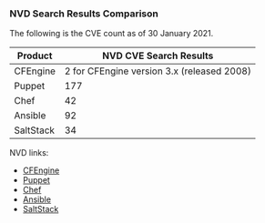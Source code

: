 ### NVD Search Results Comparison

The following is the CVE count as of 30 January 2021.

| Product | NVD CVE Search Results |
|---------|------------------------|
| CFEngine | 2 for CFEngine version 3.x (released 2008)|
| Puppet | 177
| Chef | 42
| Ansible | 92
| SaltStack | 34

NVD links:
- [CFEngine](https://nvd.nist.gov/vuln/search/results?form_type=Basic&results_type=overview&query=cfengine&search_type=all)
- [Puppet](https://nvd.nist.gov/vuln/search/results?form_type=Basic&results_type=overview&query=puppet&search_type=all)
- [Chef](https://nvd.nist.gov/vuln/search/results?form_type=Basic&results_type=overview&query=chef&search_type=all)
- [Ansible](https://nvd.nist.gov/vuln/search/results?form_type=Basic&results_type=overview&query=ansible&search_type=all)
- [SaltStack](https://nvd.nist.gov/vuln/search/results?form_type=Basic&results_type=overview&query=saltstack&search_type=all)
